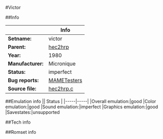#Victor

##Info

||Info|
|-----|-----|
|**Setname:**|victor
|**Parent:**|[hec2hrp](hec2hrp.md)
|**Year:**|1980
|**Manufacturer:**|Micronique
|**Status:**|imperfect
|**Bug reports:**|[MAMETesters](http://mametesters.org/view_all_set.php?type=1&temporary=y&search=hec2hrp.c)
|**Source file:**|[hec2hrp.c](https://github.com/mamedev/mame/blob/master/src/mess/drivers/hec2hrp.c)

##Emulation info
|| Status |
|-----|-----|
|Overall emulation:|good
|Color emulation:|good
|Sound emulation:|imperfect
|Graphics emulation:|good
|Savestates:|unsupported

##Tech info

##Romset info

<!--- START OF EDITED COMMENT DO NOT TOUCH TEXT ABOVE-->
